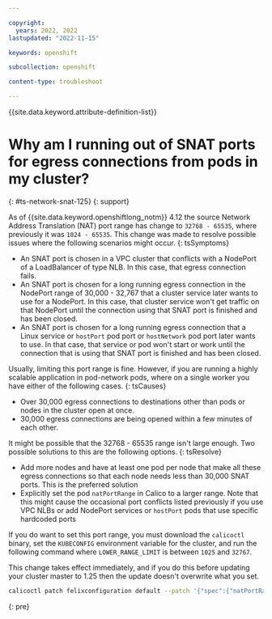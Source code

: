 ```yaml
---

copyright: 
  years: 2022, 2022
lastupdated: "2022-11-15"

keywords: openshift

subcollection: openshift

content-type: troubleshoot

---
```


{{site.data.keyword.attribute-definition-list}}


# Why am I running out of SNAT ports for egress connections from pods in my cluster?
{: #ts-network-snat-125}
{: support}

As of {{site.data.keyword.openshiftlong_notm}} 4.12 the source Network Address Translation (NAT) port range has change to `32768 - 65535`, where previously it was `1024 - 65535`. This change was made to resolve possible issues where the following scenarios might occur.
{: tsSymptoms}

- An SNAT port is chosen in a VPC cluster that conflicts with a NodePort of a LoadBalancer of type NLB. In this case, that egress connection fails.
- An SNAT port is chosen for a long running egress connection in the NodePort range of 30,000 - 32,767 that a cluster service later wants to use for a NodePort. In this case, that cluster service won't get traffic on that NodePort until the connection using that SNAT port is finished and has been closed.
- An SNAT port is chosen for a long running egress connection that a Linux service or `hostPort` pod port or `hostNetwork` pod port later wants to use. In that case, that service or pod won't start or work until the connection that is using that SNAT port is finished and has been closed.

Usually, limiting this port range is fine. However, if you are running a highly scalable application in pod-network pods, where on a single worker you have either of the following cases.
{: tsCauses}

- Over 30,000 egress connections to destinations other than pods or nodes in the cluster open at once.
- 30,000 egress connections are being opened within a few minutes of each other.



It might be possible that the 32768 - 65535 range isn't large enough. Two possible solutions to this are the following options.
{: tsResolve}

- Add more nodes and have at least one pod per node that make all these egress connections so that each node needs less than 30,000 SNAT ports. This is the preferred solution
- Explicitly set the pod `natPortRange` in Calico to a larger range. Note that this might cause the occasional port conflicts listed previously if you use VPC NLBs or add NodePort services or `hostPort` pods that use specific hardcoded ports

If you do want to set this port range, you must download the `calicoctl` binary, set the `KUBECONFIG` environment variable for the cluster, and run the following command where `LOWER_RANGE_LIMIT` is between `1025` and `32767`. 

This change takes effect immediately, and if you do this before updating your cluster master to 1.25 then the update doesn't overwrite what you set.

```sh
calicoctl patch felixconfiguration default --patch '{"spec":{"natPortRange": "LOWER_RANGE_LIMIT:65535"}}' 
```
{: pre}

